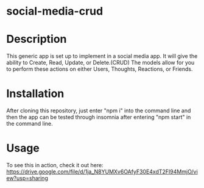 # social-media-crud

# Description 
This generic app is set up to implement in a social media app. It will give the ability to Create, Read, Update, or Delete.(CRUD)
The models allow for you to perform these actions on either Users, Thoughts, Reactions, or Friends. 

# Installation
After cloning this repository, just enter "npm i" into the command line and then the app can be tested through insomnia after entering "npm start" in the command line.

# Usage
To see this in action, check it out here:
https://drive.google.com/file/d/1ja_N8YUMXv6OAfyF30E4xdT2FI94MmjO/view?usp=sharing
